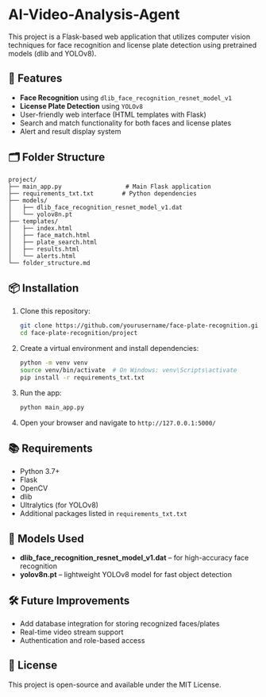 # AI-Video-Analysis-Agent

This project is a Flask-based web application that utilizes computer vision techniques for face recognition and license plate detection using pretrained models (dlib and YOLOv8).

## 🚀 Features

- **Face Recognition** using `dlib_face_recognition_resnet_model_v1`
- **License Plate Detection** using `YOLOv8`
- User-friendly web interface (HTML templates with Flask)
- Search and match functionality for both faces and license plates
- Alert and result display system

## 🗂️ Folder Structure

```
project/
├── main_app.py                  # Main Flask application
├── requirements_txt.txt        # Python dependencies
├── models/
│   ├── dlib_face_recognition_resnet_model_v1.dat
│   └── yolov8n.pt
├── templates/
│   ├── index.html
│   ├── face_match.html
│   ├── plate_search.html
│   ├── results.html
│   └── alerts.html
└── folder_structure.md
```

## 📦 Installation

1. Clone this repository:
   ```bash
   git clone https://github.com/yourusername/face-plate-recognition.git
   cd face-plate-recognition/project
   ```

2. Create a virtual environment and install dependencies:
   ```bash
   python -m venv venv
   source venv/bin/activate  # On Windows: venv\Scripts\activate
   pip install -r requirements_txt.txt
   ```

3. Run the app:
   ```bash
   python main_app.py
   ```

4. Open your browser and navigate to `http://127.0.0.1:5000/`

## 📚 Requirements

- Python 3.7+
- Flask
- OpenCV
- dlib
- Ultralytics (for YOLOv8)
- Additional packages listed in `requirements_txt.txt`

## 📸 Models Used

- **dlib_face_recognition_resnet_model_v1.dat** – for high-accuracy face recognition
- **yolov8n.pt** – lightweight YOLOv8 model for fast object detection

## 🛠️ Future Improvements

- Add database integration for storing recognized faces/plates
- Real-time video stream support
- Authentication and role-based access

## 📝 License

This project is open-source and available under the MIT License.
